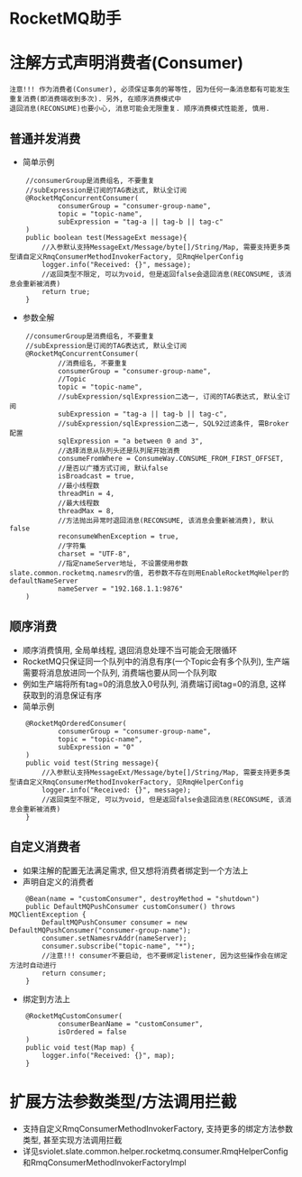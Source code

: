 # RocketMQ助手

# 注解方式声明消费者(Consumer)

```text
注意!!! 作为消费者(Consumer), 必须保证事务的幂等性, 因为任何一条消息都有可能发生重复消费(即消费端收到多次). 另外, 在顺序消费模式中
退回消息(RECONSUME)也要小心, 消息可能会无限重复. 顺序消费模式性能差, 慎用. 
```

## 普通并发消费

* 简单示例

```text
    //consumerGroup是消费组名, 不要重复
    //subExpression是订阅的TAG表达式, 默认全订阅
    @RocketMqConcurrentConsumer(
            consumerGroup = "consumer-group-name",
            topic = "topic-name",
            subExpression = "tag-a || tag-b || tag-c"
    )
    public boolean test(MessageExt message){
        //入参默认支持MessageExt/Message/byte[]/String/Map, 需要支持更多类型请自定义RmqConsumerMethodInvokerFactory, 见RmqHelperConfig
        logger.info("Received: {}", message);
        //返回类型不限定, 可以为void, 但是返回false会退回消息(RECONSUME, 该消息会重新被消费)
        return true;
    }
```

* 参数全解

```text
    //consumerGroup是消费组名, 不要重复
    //subExpression是订阅的TAG表达式, 默认全订阅
    @RocketMqConcurrentConsumer(
            //消费组名, 不要重复
            consumerGroup = "consumer-group-name",
            //Topic
            topic = "topic-name",
            //subExpression/sqlExpression二选一, 订阅的TAG表达式, 默认全订阅
            subExpression = "tag-a || tag-b || tag-c",
            //subExpression/sqlExpression二选一, SQL92过滤条件, 需Broker配置
            sqlExpression = "a between 0 and 3",
            //选择消息从队列头还是队列尾开始消费
            consumeFromWhere = ConsumeWay.CONSUME_FROM_FIRST_OFFSET,
            //是否以广播方式订阅, 默认false
            isBroadcast = true,
            //最小线程数
            threadMin = 4,
            //最大线程数
            threadMax = 8,
            //方法抛出异常时退回消息(RECONSUME, 该消息会重新被消费), 默认false
            reconsumeWhenException = true,
            //字符集
            charset = "UTF-8",
            //指定nameServer地址, 不设置使用参数slate.common.rocketmq.namesrv的值, 若参数不存在则用EnableRocketMqHelper的defaultNameServer
            nameServer = "192.168.1.1:9876"
    )
```

## 顺序消费

* 顺序消费慎用, 全局单线程, 退回消息处理不当可能会无限循环
* RocketMQ只保证同一个队列中的消息有序(一个Topic会有多个队列), 生产端需要将消息放进同一个队列, 消费端也要从同一个队列取
* 例如生产端将所有tag=0的消息放入0号队列, 消费端订阅tag=0的消息, 这样获取到的消息保证有序
* 简单示例

```text
    @RocketMqOrderedConsumer(
            consumerGroup = "consumer-group-name",
            topic = "topic-name",
            subExpression = "0"
    )
    public void test(String message){
        //入参默认支持MessageExt/Message/byte[]/String/Map, 需要支持更多类型请自定义RmqConsumerMethodInvokerFactory, 见RmqHelperConfig
        logger.info("Received: {}", message);
        //返回类型不限定, 可以为void, 但是返回false会退回消息(RECONSUME, 该消息会重新被消费)
    }
```

## 自定义消费者

* 如果注解的配置无法满足需求, 但又想将消费者绑定到一个方法上
* 声明自定义的消费者

```text
    @Bean(name = "customConsumer", destroyMethod = "shutdown")
    public DefaultMQPushConsumer customConsumer() throws MQClientException {
        DefaultMQPushConsumer consumer = new DefaultMQPushConsumer("consumer-group-name");
        consumer.setNamesrvAddr(nameServer);
        consumer.subscribe("topic-name", "*");
        //注意!!! consumer不要启动, 也不要绑定listener, 因为这些操作会在绑定方法时自动进行
        return consumer;
    }
```

* 绑定到方法上

```text
    @RocketMqCustomConsumer(
            consumerBeanName = "customConsumer",
            isOrdered = false
    )
    public void test(Map map) {
        logger.info("Received: {}", map);
    }
```

# 扩展方法参数类型/方法调用拦截

* 支持自定义RmqConsumerMethodInvokerFactory, 支持更多的绑定方法参数类型, 甚至实现方法调用拦截
* 详见sviolet.slate.common.helper.rocketmq.consumer.RmqHelperConfig和RmqConsumerMethodInvokerFactoryImpl
